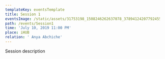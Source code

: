 ```yaml
---
templateKey: eventsTemplate
title: Session 1
eventsImage: /static/assets/31753198_1508246262637078_3789412420779245568_o.jpg
path: /events/Session1
time: 'July 10, 2019 11:00 PM'
place: iHUB
relation: ' Anya Abchiche'
---
```

Session description
